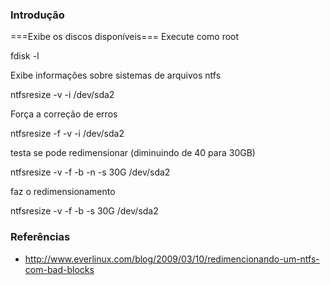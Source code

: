 ### Introdução
===Exibe os discos disponíveis===
Execute como root

fdisk -l

Exibe informações sobre sistemas de arquivos ntfs

ntfsresize -v -i /dev/sda2

Força a correção de erros

ntfsresize -f -v -i /dev/sda2

testa se pode redimensionar (diminuindo de 40 para 30GB)

ntfsresize -v -f -b -n -s 30G /dev/sda2

faz o redimensionamento

ntfsresize -v -f -b -s 30G /dev/sda2


### Referências
* http://www.everlinux.com/blog/2009/03/10/redimencionando-um-ntfs-com-bad-blocks